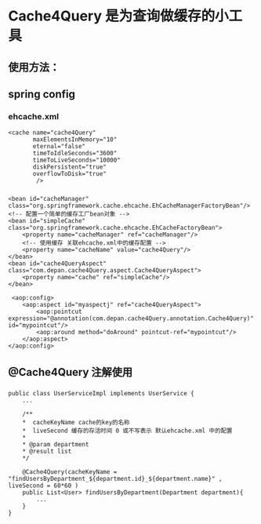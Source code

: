 Cache4Query 是为查询做缓存的小工具
========================================
使用方法：
---------------------------------------
spring config
---------------------------------------
###  ehcache.xml
	<cache name="cache4Query"
           maxElementsInMemory="10"
           eternal="false"
           timeToIdleSeconds="3600"
           timeToLiveSeconds="10000"
           diskPersistent="true"
           overflowToDisk="true"
            />
### 	
	<bean id="cacheManager" class="org.springframework.cache.ehcache.EhCacheManagerFactoryBean"/>
    <!-- 配置一个简单的缓存工厂bean对象 -->
    <bean id="simpleCache" class="org.springframework.cache.ehcache.EhCacheFactoryBean">
        <property name="cacheManager" ref="cacheManager"/>
        <!-- 使用缓存 关联ehcache.xml中的缓存配置 -->
        <property name="cacheName" value="cache4Query"/>
    </bean>
	<bean id="cache4QueryAspect" class="com.depan.cache4Query.aspect.Cache4QueryAspect">
		<property name="cache" ref="simpleCache"/>
	</bean> 
     
     <aop:config>
        <aop:aspect id="myaspectj" ref="cache4QueryAspect">
            <aop:pointcut expression="@annotation(com.depan.cache4Query.annotation.Cache4Query)" id="mypointcut"/>
            <aop:around method="doAround" pointcut-ref="mypointcut"/>
        </aop:aspect>
    </aop:config>

@Cache4Query 注解使用
------------------------------------------
### 
	public class UserServiceImpl implements UserService {
		...

		/**
		*  cacheKeyName cache的key的名称
		*  liveSecond 缓存的存活时间 0 或不写表示 默认ehcache.xml 中的配置
		*
		* @param department 
		* @result list
		*/

		@Cache4Query(cacheKeyName = "findUsersByDepartment_${department.id}_${department.name}" , liveSecond = 60*60 )
		public List<User> findUsersByDepartment(Department department){
			...
		}
	}
